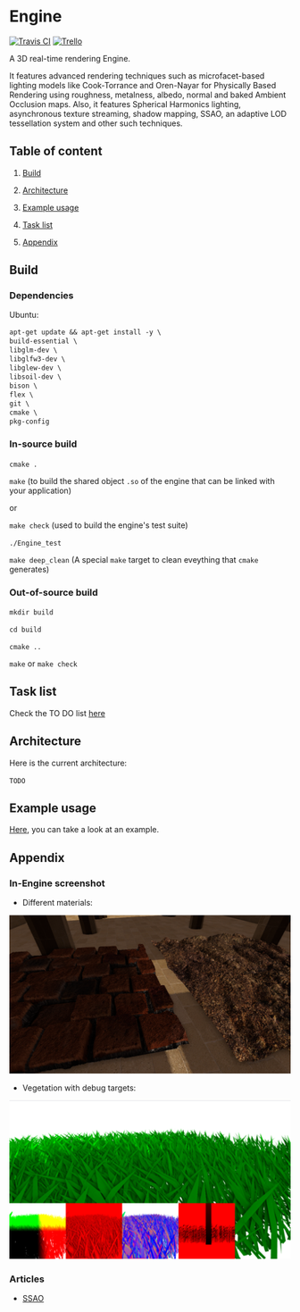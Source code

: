 # Engine

[![Travis CI](https://img.shields.io/travis/rust-lang/rust/master.svg?style=flat-square)](https://travis-ci.org/cpcdoy/Engine.svg?branch=dev)
[![Trello](https://img.shields.io/badge/trello-todo%20list-blue.svg?style=flat-square)](https://trello.com/b/B5hQOW6n/engine)



A 3D real-time rendering Engine.

It features advanced rendering techniques such as microfacet-based lighting models like Cook-Torrance and Oren-Nayar for Physically Based Rendering using roughness, metalness, albedo, normal and baked Ambient Occlusion maps. Also, it features Spherical Harmonics lighting, asynchronous texture streaming, shadow mapping, SSAO, an adaptive LOD tessellation system and other such techniques.

## Table of content
1. [Build](#Build)

2. [Architecture](#Archi)

3. [Example usage](#Example)

4. [Task list](#TODO)

5. [Appendix](#Appendix)

<a name="Build"/>

##  Build

###  Dependencies

Ubuntu:

    apt-get update && apt-get install -y \
    build-essential \
    libglm-dev \
    libglfw3-dev \
    libglew-dev \
    libsoil-dev \
    bison \
    flex \
    git \
    cmake \
    pkg-config

### In-source build

`cmake .`

`make` (to build the shared object `.so` of the engine that can be linked with your application)

or

`make check` (used to build the engine's test suite)

`./Engine_test`

`make deep_clean` (A special `make` target to clean eveything that `cmake` generates)

### Out-of-source build

`mkdir build`

`cd build`

`cmake ..`

`make` or `make check`

<a name="TODO"/>

## Task list

Check the TO DO list [here](https://trello.com/b/B5hQOW6n/engine)

<a name="Archi"/>

## Architecture
Here is the current architecture:

`TODO`


<a name="Example"/>

## Example usage

[Here](https://github.com/cpcdoy/Engine/blob/dev/tests/debug/main.cc), you can take a look at an example.

<a name="Appendix"/>

## Appendix

### In-Engine screenshot

- Different materials:

![Scene with different materials](/images/materials_screen1.png)

- Vegetation with debug targets:

![Scene with different materials](/images/screen2.png)


### Articles

- [SSAO](https://hackercorp.eu/ssao.html)
